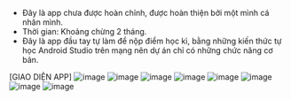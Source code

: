 - Đây là app chưa được hoàn chỉnh, được hoàn thiện bởi một mình cá nhân mình.
- Thời gian: Khoảng chừng 2 tháng.
- Đây là app đầu tay tự làm để nộp điểm học kì, bằng những kiến thức tự học Android Studio trên mạng nên dự án chỉ có những chức năng cơ bản.
  
[GIAO DIỆN APP]
![image](https://github.com/mikeazk2006/quanlihocsinh/assets/96047802/aae3284a-1f1e-419e-b580-eb4fdb3c6401)
![image](https://github.com/mikeazk2006/quanlihocsinh/assets/96047802/90539702-2f23-4a4d-b81a-5296c4da594b)
![image](https://github.com/mikeazk2006/quanlihocsinh/assets/96047802/febd0e87-8aeb-4eee-a5db-71f2410c7f05)
![image](https://github.com/mikeazk2006/quanlihocsinh/assets/96047802/a956f80a-3d59-42cd-9089-9056c712420c)
![image](https://github.com/mikeazk2006/quanlihocsinh/assets/96047802/f60ceb96-f64f-4449-9bdd-a1cb2b048d63)
![image](https://github.com/mikeazk2006/quanlihocsinh/assets/96047802/e5fd724e-149a-464b-a7dc-cf2228db83fa)
![image](https://github.com/mikeazk2006/quanlihocsinh/assets/96047802/121f1f0e-f9e2-4ecc-b3de-12f9e4f2a6e0)
![image](https://github.com/mikeazk2006/quanlihocsinh/assets/96047802/d2a10af3-2c7d-4f6b-b9f2-a081b382ff59)


